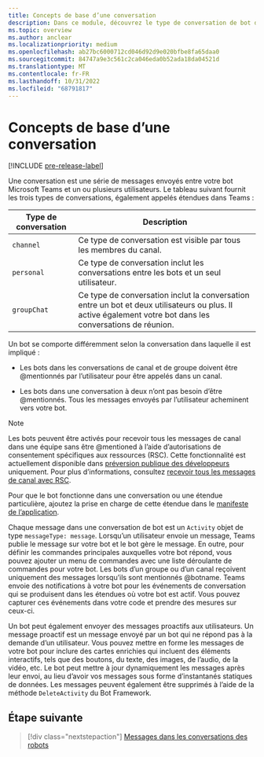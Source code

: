```yaml
---
title: Concepts de base d’une conversation
description: Dans ce module, découvrez le type de conversation de bot dans un canal, la conversation personnelle et les étendues de conversation de groupe dans Microsoft Teams.
ms.topic: overview
ms.author: anclear
ms.localizationpriority: medium
ms.openlocfilehash: ab27bc6000712cd046d92d9e020bfbe8fa65daa0
ms.sourcegitcommit: 84747a9e3c561c2ca046eda0b52ada18da04521d
ms.translationtype: MT
ms.contentlocale: fr-FR
ms.lasthandoff: 10/31/2022
ms.locfileid: "68791817"
---
```

# <a name="conversation-basics"></a>Concepts de base d’une conversation

[!INCLUDE [pre-release-label](~/includes/v4-to-v3-pointer-bots.md)]

Une conversation est une série de messages envoyés entre votre bot Microsoft Teams et un ou plusieurs utilisateurs. Le tableau suivant fournit les trois types de conversations, également appelés étendues dans Teams :

| Type de conversation | Description |
| ------- | ----------- |
| `channel` | Ce type de conversation est visible par tous les membres du canal. |
| `personal` | Ce type de conversation inclut les conversations entre les bots et un seul utilisateur. |
| `groupChat` | Ce type de conversation inclut la conversation entre un bot et deux utilisateurs ou plus. Il active également votre bot dans les conversations de réunion. |

Un bot se comporte différemment selon la conversation dans laquelle il est impliqué :

* Les bots dans les conversations de canal et de groupe doivent être @mentionnés par l’utilisateur pour être appelés dans un canal.

* Les bots dans une conversation à deux n’ont pas besoin d’être @mentionnés. Tous les messages envoyés par l’utilisateur acheminent vers votre bot.

> [!NOTE]
> Les bots peuvent être activés pour recevoir tous les messages de canal dans une équipe sans être @mentioned à l’aide d’autorisations de consentement spécifiques aux ressources (RSC). Cette fonctionnalité est actuellement disponible dans [préversion publique des développeurs](../../../resources/dev-preview/developer-preview-intro.md) uniquement. Pour plus d’informations, consultez [recevoir tous les messages de canal avec RSC](channel-messages-with-rsc.md).

Pour que le bot fonctionne dans une conversation ou une étendue particulière, ajoutez la prise en charge de cette étendue dans le [manifeste de l’application](~/resources/schema/manifest-schema.md).

Chaque message dans une conversation de bot est un `Activity` objet de type `messageType: message`. Lorsqu’un utilisateur envoie un message, Teams publie le message sur votre bot et le bot gère le message. En outre, pour définir les commandes principales auxquelles votre bot répond, vous pouvez ajouter un menu de commandes avec une liste déroulante de commandes pour votre bot. Les bots d’un groupe ou d’un canal reçoivent uniquement des messages lorsqu’ils sont mentionnés @botname. Teams envoie des notifications à votre bot pour les événements de conversation qui se produisent dans les étendues où votre bot est actif. Vous pouvez capturer ces événements dans votre code et prendre des mesures sur ceux-ci.

Un bot peut également envoyer des messages proactifs aux utilisateurs. Un message proactif est un message envoyé par un bot qui ne répond pas à la demande d’un utilisateur. Vous pouvez mettre en forme les messages de votre bot pour inclure des cartes enrichies qui incluent des éléments interactifs, tels que des boutons, du texte, des images, de l’audio, de la vidéo, etc. Le bot peut mettre à jour dynamiquement les messages après leur envoi, au lieu d’avoir vos messages sous forme d’instantanés statiques de données. Les messages peuvent également être supprimés à l’aide de la méthode `DeleteActivity` du Bot Framework.

## <a name="next-step"></a>Étape suivante

> [!div class="nextstepaction"]
> [Messages dans les conversations des robots](~/bots/how-to/conversations/conversation-messages.md)
